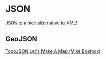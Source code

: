 JSON
====

[JSON](http://www.json.org) is a nice [alternative to XML!](http://www.json.org/xml.html)






GeoJSON
-------

[TopoJSON](https://github.com/mbostock/topojson/wiki)
[Let's Make A Map (Mike Bostock)](http://bost.ocks.org/mike/map)


